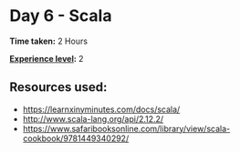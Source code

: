 # Day 6 - Scala

**Time taken:** 2 Hours

**[Experience level](https://github.com/bo0tzz/Advent-of-Code-2017/blob/master/README.md#experience-levels):** 2

## Resources used:

* https://learnxinyminutes.com/docs/scala/
* http://www.scala-lang.org/api/2.12.2/
* https://www.safaribooksonline.com/library/view/scala-cookbook/9781449340292/
